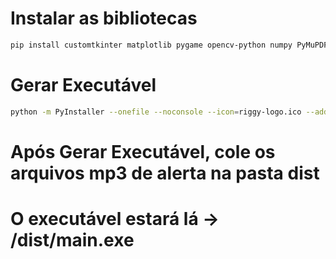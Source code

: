 # Instalar as bibliotecas

```bash
pip install customtkinter matplotlib pygame opencv-python numpy PyMuPDF
```

# Gerar Executável

```bash
python -m PyInstaller --onefile --noconsole --icon=riggy-logo.ico --add-data "riggy-logo.ico;." main.py
```

# Após Gerar Executável, cole os arquivos mp3 de alerta na pasta dist

# O executável estará lá -> /dist/main.exe
